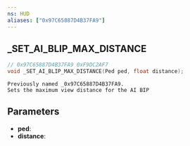 ```yaml
---
ns: HUD
aliases: ["0x97C65887D4B37FA9"]
---
```

## _SET_AI_BLIP_MAX_DISTANCE

```c
// 0x97C65887D4B37FA9 0xF9DC2AF7
void _SET_AI_BLIP_MAX_DISTANCE(Ped ped, float distance);
```

```
Previously named _0x97C65887D4B37FA9.  
Sets the maximum view distance for the AI BIP  
```

## Parameters
* **ped**: 
* **distance**: 

